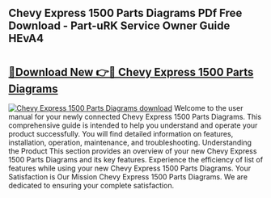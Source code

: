 ## Chevy Express 1500 Parts Diagrams PDf Free Download - Part-uRK Service Owner Guide HEvA4

# <h2><a href="http://dflaj14.blite.top/?on=Chevy+Express+1500+Parts+Diagrams">🔗Download New 👉🔴 Chevy Express 1500 Parts Diagrams</a></h2>

[![Chevy Express 1500 Parts Diagrams download](https://i.imgur.com/lujVjoI.png)](http://dflaj14.blite.top/?on=Chevy+Express+1500+Parts+Diagrams)
Welcome to the user manual for your newly connected Chevy Express 1500 Parts Diagrams. This comprehensive guide is intended to help you understand and operate your product successfully. You will find detailed information on features, installation, operation, maintenance, and troubleshooting. Understanding the Product This section provides an overview of your new Chevy Express 1500 Parts Diagrams and its key features. Experience the efficiency of list of features while using your new Chevy Express 1500 Parts Diagrams. Your Satisfaction is Our Mission Chevy Express 1500 Parts Diagrams. We are dedicated to ensuring your complete satisfaction.
